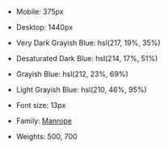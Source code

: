 - Mobile: 375px
- Desktop: 1440px


- Very Dark Grayish Blue: hsl(217, 19%, 35%)
- Desaturated Dark Blue: hsl(214, 17%, 51%)
- Grayish Blue: hsl(212, 23%, 69%)
- Light Grayish Blue: hsl(210, 46%, 95%)


- Font size: 13px


- Family: [Manrope](https://fonts.google.com/specimen/Manrope)
- Weights: 500, 700
